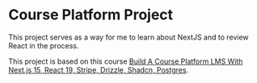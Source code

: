 # Course Platform Project

This project serves as a way for me to learn about NextJS and to review React in the process.

This project is based on this course [Build A Course Platform LMS With Next.js 15, React 19, Stripe, Drizzle, Shadcn, Postgres](https://www.youtube.com/watch?v=OAyQ3Wyyzfg).

